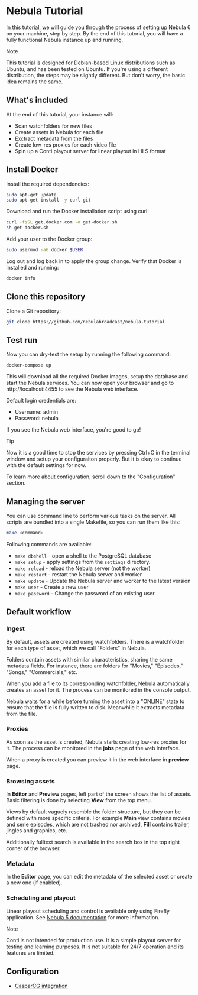 Nebula Tutorial
===============

In this tutorial, we will guide you through the process of setting up Nebula 6 on your machine, step by step. 
By the end of this tutorial, you will have a fully functional Nebula instance up and running.

> [!NOTE]
> This tutorial is designed for Debian-based Linux distributions such as Ubuntu, 
> and has been tested on Ubuntu. If you're using a different distribution, 
> the steps may be slightly different. But don't worry, the basic idea remains the same.

What's included
---------------

At the end of this tutorial, your instance will:

 - Scan watchfolders for new files
 - Create assets in Nebula for each file
 - Exctract metadata from the files
 - Create low-res proxies for each video file
 - Spin up a Conti playout server for linear playout in HLS format

Install Docker
--------------

Install the required dependencies:

```bash
sudo apt-get update
sudo apt-get install -y curl git
```

Download and run the Docker installation script using curl:

```bash
curl -fsSL get.docker.com -o get-docker.sh
sh get-docker.sh
```

Add your user to the Docker group:

```bash
sudo usermod -aG docker $USER
```

Log out and log back in to apply the group change.
Verify that Docker is installed and running:

```bash
docker info
```

Clone this repository
---------------------

Clone a Git repository:
  
```bash
git clone https://github.com/nebulabroadcast/nebula-tutorial
```

Test run
--------

Now you can dry-test the setup by running the following command:

```bash
docker-compose up
```

This will download all the required Docker images, setup the database and start the Nebula services.
You can now open your browser and go to http://localhost:4455 to see the Nebula web interface.

Default login credentials are:

 - Username: admin
 - Password: nebula

If you see the Nebula web interface, you're good to go! 

> [!TIP]
> Now it is a good time to stop the services by pressing Ctrl+C in the terminal window 
> and setup your configuraiton properly. But it is okay to continue with the default 
> settings for now.

To learn more about configuration, scroll down to the "Configuration" section.


Managing the server
-------------------

You can use command line to perform various tasks on the server.
All scripts are bundled into a single Makefile, so you can run them like this:

```bash
make <command>
```

Following commands are available:

 - `make dbshell` - open a shell to the PostgreSQL database
 - `make setup` - apply settings from the `settings` directory.
 - `make reload` - reload the Nebula server (not the worker)
 - `make restart` - restart the Nebula server and worker
 - `make update` - Update the Nebula server and worker to the latest version
 - `make user` - Create a new user
 - `make password` - Change the password of an existing user


Default workflow
----------------

### Ingest

By default, assets are created using watchfolders. 
There is a watchfolder for each type of asset, which we call "Folders" in Nebula. 

Folders contain assets with similar characteristics, sharing the same metadata fields. 
For instance, there are folders for "Movies," "Episodes," "Songs," "Commercials," etc.

When you add a file to its corresponding watchfolder, Nebula automatically creates an asset for it. 
The process can be monitored in the console output.

Nebula waits for a while before turning the asset into a "ONLINE" state to ensure that the file is
fully written to disk. Meanwhile it extracts metadata from the file.  

### Proxies

As soon as the asset is created, Nebula starts creating low-res proxies for it.
The process can be monitored in the **jobs** page of the web interface.

When a proxy is created you can preview it in the web interface in **preview** page.

### Browsing assets

In **Editor** and **Preview** pages, left part of the screen shows the list of assets.
Basic filtering is done by selecting **View** from the top menu. 

Views by default vaguely resemble the folder structure, but they can be defined with more
specific criteria. For example **Main** view contains movies and serie episodes, which are
not trashed nor archived, **Fill** contains trailer, jingles and graphics, etc.

Additionally fulltext search is available in the search box in the top right corner of the browser.

### Metadata

In the **Editor** page, you can edit the metadata of the selected asset or create a new one (if enabled).

### Scheduling and playout

Linear playout scheduling and control is available only using Firefly application.
See [Nebula 5 documentation](https://nebulabroadcast.com/doc/nebula/) for more information.

> [!NOTE]
> Conti is not intended for production use. It is a simple playout server for testing
> and learning purposes. It is not suitable for 24/7 operation and its features are limited.

Configuration
-------------

 - [CasparCG integration](https://github.com/nebulabroadcast/nebula-tutorial/blob/main/doc/casparcg.md)
